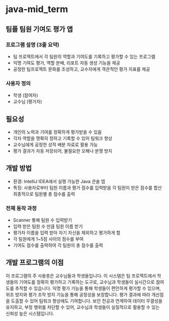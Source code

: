 # java-mid_term
## 팀플 팀원 기여도 평가 앱
### 프로그램 설명 (3줄 요약)
- 팀 프로젝트에서 각 팀원의 역할과 기여도를 기록하고 평가할 수 있는 프로그램
- 익명 기여도 평가, 역할 분배, 리포트 자동 생성 기능을 제공
- 공정한 팀프로젝트 문화를 조성하고, 교수자에게 객관적인 평가 지표를 제공
### 사용자 정의
- 학생 (참여자)
- 교수님 (평가자)
## 필요성
- 개인의 노력과 기여를 정확하게 평가받을 수 있음
- 각자 역할을 명확히 정하고 기록할 수 있어 팀워크 향상
- 교수님에게 공정한 성적 배분 자료로 활용 가능
- 평가 결과가 자동 저장되어, 불필요한 오해나 분쟁 방지
## 개발 방법
- 환경: IntelliJ IDEA에서 실행 가능한 Java 콘솔 앱
- 특징:
사용자로부터 팀원 이름과 평가 점수를 입력받음
각 팀원이 받은 점수를 합산
최종적으로 팀원별 총 점수를 출력
### 전체 동작 과정
- Scanner 통해 팀원 수 입력받기
- 입력 받은 팀원 수 만큼 팀원 이름 받기
- 평가자 이름을 입력 받아 자기 자신을 제외하고 평가하게 함
- 각 팀원에게 1~5점 사이의 점수를 부여
- 기여도 점수를 출력하여 각 팀원의 총 점수를 출력
## 개발 프로그램의 이점
이 프로그램의 주 사용층은 교수님들과 학생들입니다. 이 시스템은 팀 프로젝트에서 학생들의 기여도를 정확히 평가하고 기록하는 도구로, 교수님과 학생들이 실시간으로 참여도를 추적할 수 있습니다. 
익명 평가 기능을 통해 학생들이 편안하게 평가할 수 있으며, 위조 방지와 평가 조작 방지 기능을 통해 공정성을 보장합니다. 평가 결과에 따라 개선점을 도출할 수 있어 팀워크 향상에도 기여합니다. 
보안 전공과 연계하여 데이터 무결성을 유지하고, 부정 행위를 차단할 수 있어, 교수님과 학생들이 실질적으로 활용할 수 있는 신뢰성 높은 시스템입니다.
